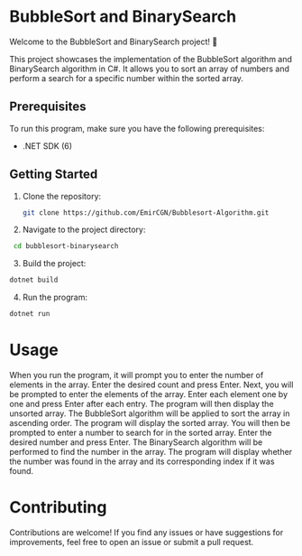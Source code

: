 # BubbleSort and BinarySearch

Welcome to the BubbleSort and BinarySearch project! 🚀

This project showcases the implementation of the BubbleSort algorithm and BinarySearch algorithm in C#. It allows you to sort an array of numbers and perform a search for a specific number within the sorted array.

## Prerequisites

To run this program, make sure you have the following prerequisites:

- .NET SDK (6)

## Getting Started

1. Clone the repository:

   ```bash
   git clone https://github.com/EmirCGN/Bubblesort-Algorithm.git
   ```
   
  
 2. Navigate to the project directory:
  ```bash
   cd bubblesort-binarysearch
  ```
  
 3. Build the project:
   ```bash
   dotnet build
  ```
  
 4. Run the program:
   ```bash
   dotnet run
  ```
  
 # Usage
When you run the program, it will prompt you to enter the number of elements in the array. Enter the desired count and press Enter. Next, you will be prompted to enter the elements of the array. Enter each element one by one and press Enter after each entry. The program will then display the unsorted array. The BubbleSort algorithm will be applied to sort the array in ascending order. The program will display the sorted array. You will then be prompted to enter a number to search for in the sorted array. Enter the desired number and press Enter. The BinarySearch algorithm will be performed to find the number in the array. The program will display whether the number was found in the array and its corresponding index if it was found.

# Contributing
Contributions are welcome! If you find any issues or have suggestions for improvements, feel free to open an issue or submit a pull request.
